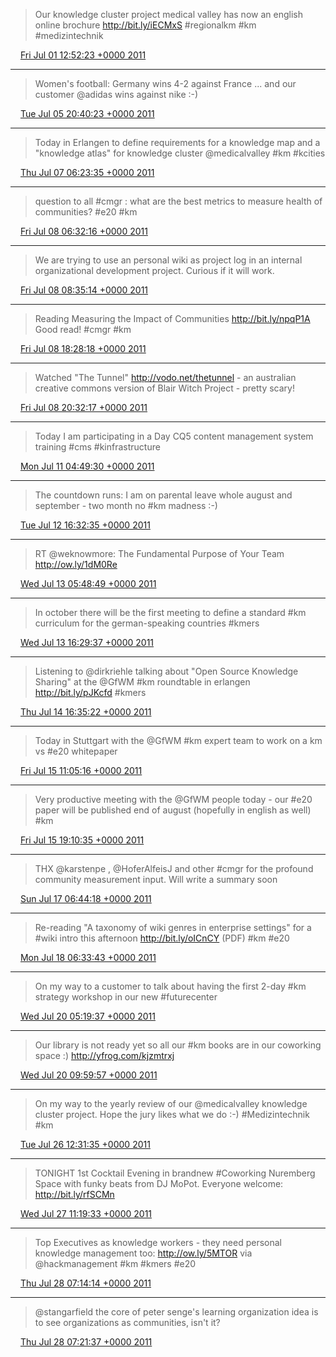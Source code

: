 > Our knowledge cluster project medical valley has now an english online brochure http://bit.ly/iECMxS #regionalkm #km #medizintechnik

<img src="media/tweet.ico" width="12" /> [Fri Jul 01 12:52:23 +0000 2011](https://twitter.com/SimonDueckert/status/86779179957366786)

----

> Women's football: Germany wins 4-2 against France ... and our customer @adidas wins against nike :-)

<img src="media/tweet.ico" width="12" /> [Tue Jul 05 20:40:23 +0000 2011](https://twitter.com/SimonDueckert/status/88346507262164992)

----

> Today in Erlangen to define requirements for a knowledge map and a "knowledge atlas" for knowledge cluster @medicalvalley #km #kcities

<img src="media/tweet.ico" width="12" /> [Thu Jul 07 06:23:35 +0000 2011](https://twitter.com/SimonDueckert/status/88855661391257600)

----

> question to all #cmgr : what are the best metrics to measure health of communities? #e20 #km

<img src="media/tweet.ico" width="12" /> [Fri Jul 08 06:32:16 +0000 2011](https://twitter.com/SimonDueckert/status/89220237488164865)

----

> We are trying to use an personal wiki as project log in an internal organizational development project. Curious if it will work.

<img src="media/tweet.ico" width="12" /> [Fri Jul 08 08:35:14 +0000 2011](https://twitter.com/SimonDueckert/status/89251182928867328)

----

> Reading Measuring the Impact of Communities http://bit.ly/npqP1A Good read! #cmgr #km

<img src="media/tweet.ico" width="12" /> [Fri Jul 08 18:28:18 +0000 2011](https://twitter.com/SimonDueckert/status/89400431452753920)

----

> Watched "The Tunnel" http://vodo.net/thetunnel - an australian creative commons version of Blair Witch Project - pretty scary!

<img src="media/tweet.ico" width="12" /> [Fri Jul 08 20:32:17 +0000 2011](https://twitter.com/SimonDueckert/status/89431631160557568)

----

> Today I am participating in a Day CQ5 content management system training #cms #kinfrastructure

<img src="media/tweet.ico" width="12" /> [Mon Jul 11 04:49:30 +0000 2011](https://twitter.com/SimonDueckert/status/90281539316879361)

----

> The countdown runs: I am on parental leave whole august and september - two month no #km madness :-)

<img src="media/tweet.ico" width="12" /> [Tue Jul 12 16:32:35 +0000 2011](https://twitter.com/SimonDueckert/status/90820862525177857)

----

> RT @weknowmore: The Fundamental Purpose of Your Team http://ow.ly/1dM0Re

<img src="media/tweet.ico" width="12" /> [Wed Jul 13 05:48:49 +0000 2011](https://twitter.com/SimonDueckert/status/91021240243990528)

----

> In october there will be the first meeting to define a standard #km curriculum for the german-speaking countries #kmers

<img src="media/tweet.ico" width="12" /> [Wed Jul 13 16:29:37 +0000 2011](https://twitter.com/SimonDueckert/status/91182504089882624)

----

> Listening to @dirkriehle talking about "Open Source Knowledge Sharing" at the  @GfWM #km roundtable in erlangen http://bit.ly/pJKcfd  #kmers

<img src="media/tweet.ico" width="12" /> [Thu Jul 14 16:35:22 +0000 2011](https://twitter.com/SimonDueckert/status/91546338403168258)

----

> Today in Stuttgart with the @GfWM #km expert team to work on a km vs #e20 whitepaper

<img src="media/tweet.ico" width="12" /> [Fri Jul 15 11:05:16 +0000 2011](https://twitter.com/SimonDueckert/status/91825653279764480)

----

> Very productive meeting with the @GfWM people today - our #e20 paper will be published end of august (hopefully in english as well) #km

<img src="media/tweet.ico" width="12" /> [Fri Jul 15 19:10:35 +0000 2011](https://twitter.com/SimonDueckert/status/91947788316852225)

----

> THX @karstenpe , @HoferAlfeisJ and other #cmgr for the profound community measurement input. Will write a summary soon

<img src="media/tweet.ico" width="12" /> [Sun Jul 17 06:44:18 +0000 2011](https://twitter.com/SimonDueckert/status/92484753751678976)

----

> Re-reading "A taxonomy of wiki genres in enterprise settings" for a #wiki intro this afternoon http://bit.ly/oICnCY (PDF) #km #e20

<img src="media/tweet.ico" width="12" /> [Mon Jul 18 06:33:43 +0000 2011](https://twitter.com/SimonDueckert/status/92844481304473600)

----

> On my way to a customer to talk about having the first 2-day #km strategy workshop in our new #futurecenter

<img src="media/tweet.ico" width="12" /> [Wed Jul 20 05:19:37 +0000 2011](https://twitter.com/SimonDueckert/status/93550605427154944)

----

> Our library is not ready yet so all our #km books are in our coworking space :) http://yfrog.com/kjzmtrxj

<img src="media/tweet.ico" width="12" /> [Wed Jul 20 09:59:57 +0000 2011](https://twitter.com/SimonDueckert/status/93621154253766656)

----

> On my way to the yearly review of our @medicalvalley knowledge cluster project. Hope the jury likes what we do :-) #Medizintechnik #km

<img src="media/tweet.ico" width="12" /> [Tue Jul 26 12:31:35 +0000 2011](https://twitter.com/SimonDueckert/status/95833641514582016)

----

> TONIGHT 1st Cocktail Evening in brandnew #Coworking Nuremberg Space with funky beats from DJ MoPot. Everyone welcome: http://bit.ly/rfSCMn

<img src="media/tweet.ico" width="12" /> [Wed Jul 27 11:19:33 +0000 2011](https://twitter.com/SimonDueckert/status/96177901006893056)

----

> Top Executives as knowledge workers - they need personal knowledge management too: http://ow.ly/5MTOR via @hackmanagement #km #kmers #e20

<img src="media/tweet.ico" width="12" /> [Thu Jul 28 07:14:14 +0000 2011](https://twitter.com/SimonDueckert/status/96478556393185280)

----

> @stangarfield the core of peter senge's learning organization idea is to see organizations as communities, isn't it?

<img src="media/tweet.ico" width="12" /> [Thu Jul 28 07:21:37 +0000 2011](https://twitter.com/SimonDueckert/status/96480410875330560)